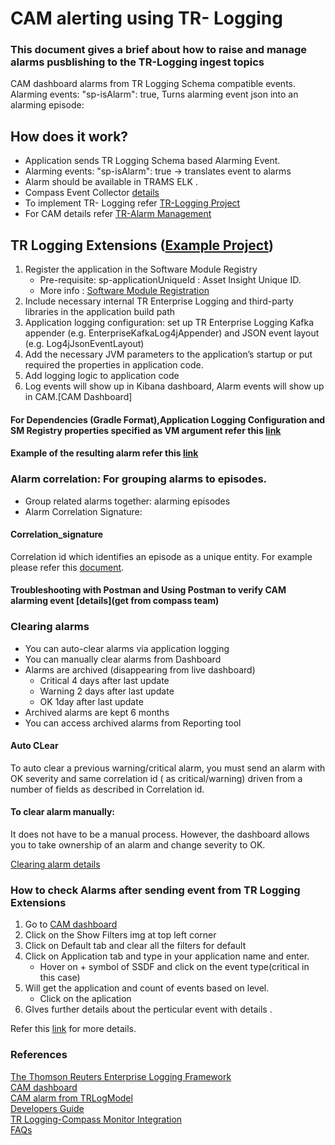 # CAM alerting using TR- Logging

### This document gives a brief about how to raise and manage alarms pusblishing to the TR-Logging ingest topics

CAM dashboard alarms from TR Logging Schema compatible events.
Alarming events: "sp-isAlarm": true,
Turns alarming event json into an alarming episode:

## How does it work?
- Application sends TR Logging Schema based Alarming Event.
- Alarming events: "sp-isAlarm": true -> translates event to alarms
- Alarm should be available in TRAMS ELK .
- Compass Event Collector [details](https://thehub.thomsonreuters.com/docs/DOC-851597)
- To implement TR- Logging refer [TR-Logging Project ](https://git.sami.int.thomsonreuters.com/TR-Enterprise-Logging/TR-Logging-Project)
- For CAM details refer [TR-Alarm Management](https://git.sami.int.thomsonreuters.com/TR-Enterprise-Logging/TR-Logging-Project/blob/master/TR-Alarm-Management-Service.md)

## TR Logging Extensions ([Example Project](https://git.sami.int.thomsonreuters.com/TR-Enterprise-Logging/java-TR-Logging-Project-example)) 
1. Register the application in the Software Module Registry
    - Pre-requisite: sp-applicationUniqueId : Asset Insight Unique ID.
    - More info : [Software Module Registration](https://git.sami.int.thomsonreuters.com/TR-Enterprise-Logging/TR-SoftwareModuleRegistry-entries)
2. Include necessary internal TR Enterprise Logging and third-party libraries in the application build path
3. Application logging configuration: set up TR Enterprise Logging Kafka  appender (e.g. EnterpriseKafkaLog4jAppender) and JSON event layout (e.g. Log4jJsonEventLayout)
4. Add the necessary JVM parameters to the application’s startup or put required the properties in application code. 
5. Add logging logic to application code 
6. Log events will show up in Kibana dashboard, Alarm events will show up in CAM.[CAM Dashboard]


#### For Dependencies (Gradle Format),Application Logging Configuration and SM Registry properties specified as VM argument refer this [link](https://thehub.thomsonreuters.com/servlet/JiveServlet/downloadBody/1850624-102-23-4883388/Logging_Schema_Based_Alarms_for_ECP-v10%20%282%29.pptx)

#### Example of the resulting alarm refer this [link](https://thehub.thomsonreuters.com/servlet/JiveServlet/downloadBody/1850624-102-23-4883388/Logging_Schema_Based_Alarms_for_ECP-v10%20%282%29.pptx)



### Alarm correlation: For grouping alarms to episodes. 
- Group related alarms together: alarming episodes
- Alarm Correlation Signature:

#### Correlation_signature 
Correlation id which identifies an episode as a unique entity.
For example please refer this [document](https://thehub.thomsonreuters.com/servlet/JiveServlet/downloadBody/1850624-102-23-4883388/Logging_Schema_Based_Alarms_for_ECP-v10%20%282%29.pptx).

#### Troubleshooting with Postman and Using Postman to verify CAM alarming event [details](get from compass team)

### Clearing alarms

- You can auto-clear alarms via application logging
- You can manually clear alarms from Dashboard
- Alarms are archived (disappearing from live dashboard)
  - Critical 4 days after last update
  - Warning 2 days after last update
  - OK 1day after last update
- Archived alarms are kept 6 months
- You can access archived alarms from Reporting tool


#### Auto CLear
To auto clear a previous warning/critical alarm, you must send an alarm with OK severity and same correlation id ( as critical/warning) driven from a number of fields as described in Correlation id.

#### To clear alarm manually:
It does not have to be a manual process. However, the dashboard allows you to take ownership of an alarm and change severity to OK.

[Clearing alarm details](https://thehub.thomsonreuters.com/docs/DOC-851597#jive_content_id_Clearing_alarms)</br>



### How to check Alarms after sending event from TR Logging Extensions
1. Go to [CAM dashboard](https://compass.thomsonreuters.com/monitor/alarms/)
2. Click on the Show Filters img at top left corner
3. Click on Default tab and clear all the filters for default
4. Click on Application tab and type in your application name and enter.
      - Hover on + symbol of SSDF and click on the event type(critical in this case)
5. Will get the application and count of events based on level.
      - Click on the aplication 
6. GIves further details about the perticular event with details .

Refer this [link](https://thehub.thomsonreuters.com/docs/DOC-851597#jive_content_id_Testing) for more details.



### References

[The Thomson Reuters Enterprise Logging Framework](https://git.sami.int.thomsonreuters.com/TR-Enterprise-Logging/TR-Logging-Project)</br>
[CAM dashboard](https://compass.thomsonreuters.com/monitor/alarms/)</br>
[CAM alarm from TRLogModel](https://thehub.thomsonreuters.com/docs/DOC-851597)</br>
[Developers Guide](https://git.sami.int.thomsonreuters.com/TR-Enterprise-Logging/TR-Logging-Project/blob/master/TR_Logging_Tutorial.md) </br>
[TR Logging-Compass Monitor Integration](https://thehub.thomsonreuters.com/docs/DOC-1850624) </br>
[FAQs](https://thehub.thomsonreuters.com/docs/DOC-1079951) </br>

